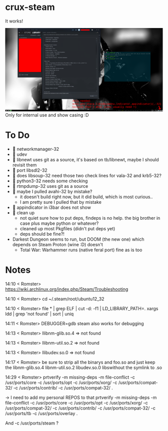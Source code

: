 # crux-steam

It works!

![screenshot](steam-native.png)
Only for internal use and show casing :D

# To Do

*  networkmanager-32
*  udev
*  libnewt uses git as a source, it's based on tb/libnewt, maybe I should revisit them
*  port libsdl2-32
*  does libsoup-32 need those two check lines for vala-32 and krb5-32?
*  python3-32 needs some checking
*  rtmpdump-32 uses git as a source
*  maybe I pulled avahi-32 by mistake?
  * it doesn't build right now, but it did build, which is most curious..
  * I am pretty sure I pulled that by mistake
*  appindicator in i3bar does not show
*  clean up
  * not quiet sure how to put deps, findeps is no help. the big brother in case plus maybe python or whatever?
  * cleaned up most Pkgfiles (didn't put deps yet)
  * deps should be fine?!
* Darkest Dungeon seems to run, but DOOM (the new one) which depends on Steam Proton (wine :D) doesn't
  * Total War: Warhammer runs (native feral port) fine as is too

# Notes

14:10 < Romster> https://wiki.archlinux.org/index.php/Steam/Troubleshooting

14:10 < Romster> cd ~/.steam/root/ubuntu12_32

14:10 < Romster> file * | grep ELF | cut -d: -f1 | LD_LIBRARY_PATH=. xargs ldd | grep 'not found' | sort | uniq

14:11 < Romster> DEBUGGER=gdb steam also works for debugging

14:13 < Romster> Ilibnm-glib.so.4 => not found

14:13 < Romster> Ilibnm-util.so.2 => not found

14:13 < Romster> Ilibudev.so.0 => not found

14:17 < Romster> be sure to strip all the binarys and foo.so and just keep the libnm-glib.so.4 libnm-util.so.2 libudev.so.0 libswithout the symlink to .so

14:29 < Romster> prtverify -m missing-deps -m file-conflict -c /usr/ports/core -c /usr/ports/opt -c /usr/ports/xorg/ -c /usr/ports/compat-32/ -c /usr/ports/contrib/ -c /usr/ports/compat-32/ .

-> I need to add my personal REPOS to that
prtverify -m missing-deps -m file-conflict -c /usr/ports/core -c /usr/ports/opt -c /usr/ports/xorg/ -c /usr/ports/compat-32/ -c /usr/ports/contrib/ -c /usr/ports/compat-32/ -c /usr/ports/tb -c /usr/ports/overlay .

And -c /usr/ports/steam ?
